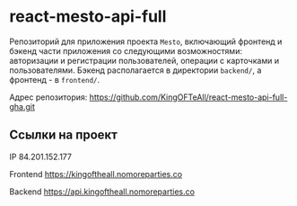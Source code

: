 # react-mesto-api-full
Репозиторий для приложения проекта `Mesto`, включающий фронтенд и бэкенд части приложения со следующими возможностями: авторизации и регистрации пользователей, операции с карточками и пользователями. Бэкенд располагается в директории `backend/`, а фронтенд - в `frontend/`. 
  
Адрес репозитория: https://github.com/KingOFTeAll/react-mesto-api-full-gha.git

## Ссылки на проект

IP  84.201.152.177

Frontend https://kingoftheall.nomoreparties.co 

Backend https://api.kingoftheall.nomoreparties.co
